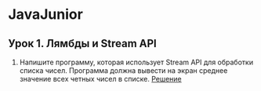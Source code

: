 # JavaJunior

## Урок 1. Лямбды и Stream API

1. Напишите программу, которая использует Stream API для обработки списка чисел. Программа должна вывести на экран среднее значение всех четных чисел в списке. [Решение](lesson_1/src/main/java/ru/gb/)